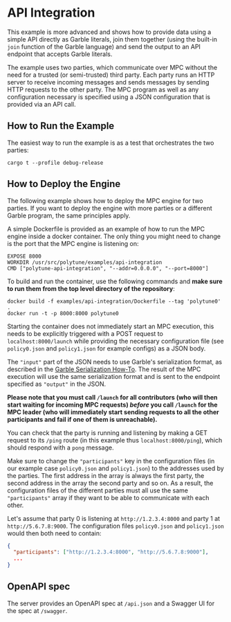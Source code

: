 # API Integration

This example is more advanced and shows how to provide data using a simple API directly as Garble literals, join them together (using the built-in `join` function of the Garble language) and send the output to an API endpoint that accepts Garble literals.

The example uses two parties, which communicate over MPC without the need for a trusted (or semi-trusted) third party. Each party runs an HTTP server to receive incoming messages and sends messages by sending HTTP requests to the other party. The MPC program as well as any configuration necessary is specified using a JSON configuration that is provided via an API call.

## How to Run the Example

The easiest way to run the example is as a test that orchestrates the two parties:

```
cargo t --profile debug-release
```

## How to Deploy the Engine

The following example shows how to deploy the MPC engine for two parties. If you want to deploy the engine with more parties or a different Garble program, the same principles apply.

A simple Dockerfile is provided as an example of how to run the MPC engine inside a docker container. The only thing you might need to change is the port that the MPC engine is listening on:

```
EXPOSE 8000
WORKDIR /usr/src/polytune/examples/api-integration
CMD ["polytune-api-integration", "--addr=0.0.0.0", "--port=8000"]
```

To build and run the container, use the following commands and **make sure to run them from the top level directory of the repository**:

```
docker build -f examples/api-integration/Dockerfile --tag 'polytune0' .
docker run -t -p 8000:8000 polytune0
```

Starting the container does not immediately start an MPC execution, this needs to be explicitly triggered with a POST request to `localhost:8000/launch` while providing the necessary configuration file (see `policy0.json` and `policy1.json` for example configs) as a JSON body.

The `"input"` part of the JSON needs to use Garble's serialization format, as described in the [Garble Serialization How-To](https://garble-lang.org/serde.html). The result of the MPC execution will use the same serialization format and is sent to the endpoint specified as `"output"` in the JSON.

**Please note that you must call `/launch` for all contributors (who will then start waiting for incoming MPC requests) _before_ you call `/launch` for the MPC leader (who will immediately start sending requests to all the other participants and fail if one of them is unreachable).**

You can check that the party is running and listening by making a GET request to its `/ping` route (in this example thus `localhost:8000/ping`), which should respond with a `pong` message.

Make sure to change the `"participants"` key in the configuration files (in our example case `policy0.json` and `policy1.json`) to the addresses used by the parties. The first address in the array is always the first party, the second address in the array the second party and so on. As a result, the configuration files of the different parties must all use the same `"participants"` array if they want to be able to communicate with each other.

Let's assume that party 0 is listening at `http://1.2.3.4:8000` and party 1 at `http://5.6.7.8:9000`. The configuration files `policy0.json` and `policy1.json` would then both need to contain:

```json
{
  "participants": ["http://1.2.3.4:8000", "http://5.6.7.8:9000"],
  ...
}
```

## OpenAPI spec
The server provides an OpenAPI spec at `/api.json` and a Swagger UI for the spec at `/swagger`.